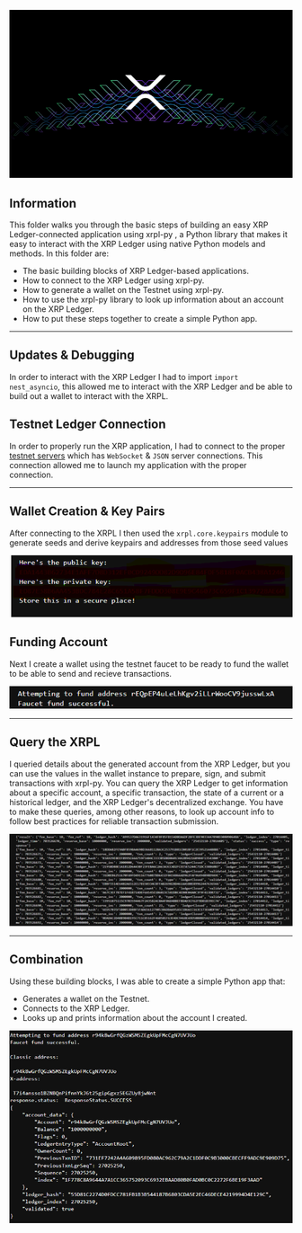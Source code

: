 
![XRP Transaction](XRPL_Transaction.png)

## Information

This folder walks you through the basic steps of building an easy XRP Ledger-connected application using xrpl-py , a Python library that makes it easy to interact with the XRP Ledger using native Python models and methods. In this folder are:

* The basic building blocks of XRP Ledger-based applications.
* How to connect to the XRP Ledger using xrpl-py.
* How to generate a wallet on the Testnet using xrpl-py.
* How to use the xrpl-py library to look up information about an account on the XRP Ledger.
* How to put these steps together to create a simple Python app.

-----------------

## Updates & Debugging

In order to interact with the XRP Ledger I had to import `import nest_asyncio`, this allowed me to interact with the XRP Ledger and be able to build out a wallet to interact with the XRPL.

## Testnet Ledger Connection

In order to properly run the XRP application, I had to connect to the proper [testnet servers](https://xrpl.org/xrp-testnet-faucet.html) which has `WebSocket` & `JSON` server connections. This connection allowed me to launch my application with the proper connection.

----------------

## Wallet Creation & Key Pairs

After connecting to the XRPL I then used the `xrpl.core.keypairs` module to generate seeds and derive keypairs and addresses from those seed values

![XRP Wallet](xrpl_wallet.png)

## Funding Account

Next I create a wallet using the testnet faucet to be ready to fund the wallet to be able to send and recieve transactions.

![Wallet Creation](xrp_testnet_faucet.png)

-----------------


## Query the XRPL

I queried details about the generated account from the XRP Ledger, but you can use the values in the wallet instance to prepare, sign, and submit transactions with xrpl-py. You can query the XRP Ledger to get information about a specific account, a specific transaction, the state of a current or a historical ledger, and the XRP Ledger's decentralized exchange. You have to make these queries, among other reasons, to look up account info to follow best practices for reliable transaction submission.

![XRPL Query](xrpl_ledger_updates.png)

-----------------

## Combination

Using these building blocks, I was able to create a simple Python app that:

* Generates a wallet on the Testnet.
* Connects to the XRP Ledger.
* Looks up and prints information about the account I created.

![XRPL Combination](xrpl_funding_address.png)









